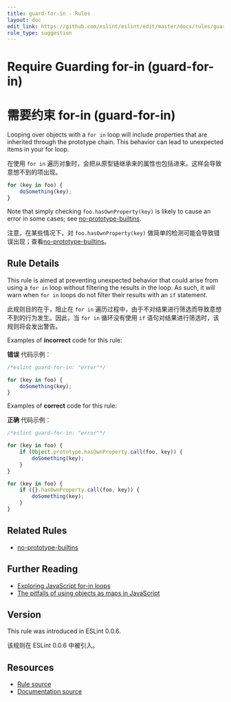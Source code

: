 ```yaml
---
title: guard-for-in - Rules
layout: doc
edit_link: https://github.com/eslint/eslint/edit/master/docs/rules/guard-for-in.md
rule_type: suggestion
---
```

<!-- Note: No pull requests accepted for this file. See README.md in the root directory for details. -->

# Require Guarding for-in (guard-for-in)

# 需要约束 for-in (guard-for-in)

Looping over objects with a `for in` loop will include properties that are inherited through the prototype chain. This behavior can lead to unexpected items in your for loop.

在使用 `for in` 遍历对象时，会把从原型链继承来的属性也包括进来。这样会导致意想不到的项出现。

```js
for (key in foo) {
    doSomething(key);
}
```

Note that simply checking `foo.hasOwnProperty(key)` is likely to cause an error in some cases; see [no-prototype-builtins](no-prototype-builtins).

注意，在某些情况下，对 `foo.hasOwnProperty(key)` 做简单的检测可能会导致错误出现；查看[no-prototype-builtins](no-prototype-builtins)。

## Rule Details

This rule is aimed at preventing unexpected behavior that could arise from using a `for in` loop without filtering the results in the loop. As such, it will warn when `for in` loops do not filter their results with an `if` statement.

此规则目的在于，阻止在 `for in` 遍历过程中，由于不对结果进行筛选而导致意想不到的行为发生。因此，当 `for in` 循环没有使用 `if` 语句对结果进行筛选时，该规则将会发出警告。

Examples of **incorrect** code for this rule:

**错误** 代码示例：

```js
/*eslint guard-for-in: "error"*/

for (key in foo) {
    doSomething(key);
}
```

Examples of **correct** code for this rule:

**正确** 代码示例：

```js
/*eslint guard-for-in: "error"*/

for (key in foo) {
    if (Object.prototype.hasOwnProperty.call(foo, key)) {
        doSomething(key);
    }
}

for (key in foo) {
    if ({}.hasOwnProperty.call(foo, key)) {
        doSomething(key);
    }
}
```

## Related Rules

* [no-prototype-builtins](no-prototype-builtins)

## Further Reading

* [Exploring JavaScript for-in loops](https://javascriptweblog.wordpress.com/2011/01/04/exploring-javascript-for-in-loops/)
* [The pitfalls of using objects as maps in JavaScript](http://2ality.com/2012/01/objects-as-maps.html)

## Version

This rule was introduced in ESLint 0.0.6.

该规则在 ESLint 0.0.6 中被引入。

## Resources

* [Rule source](https://github.com/eslint/eslint/tree/master/lib/rules/guard-for-in.js)
* [Documentation source](https://github.com/eslint/eslint/tree/master/docs/rules/guard-for-in.md)
